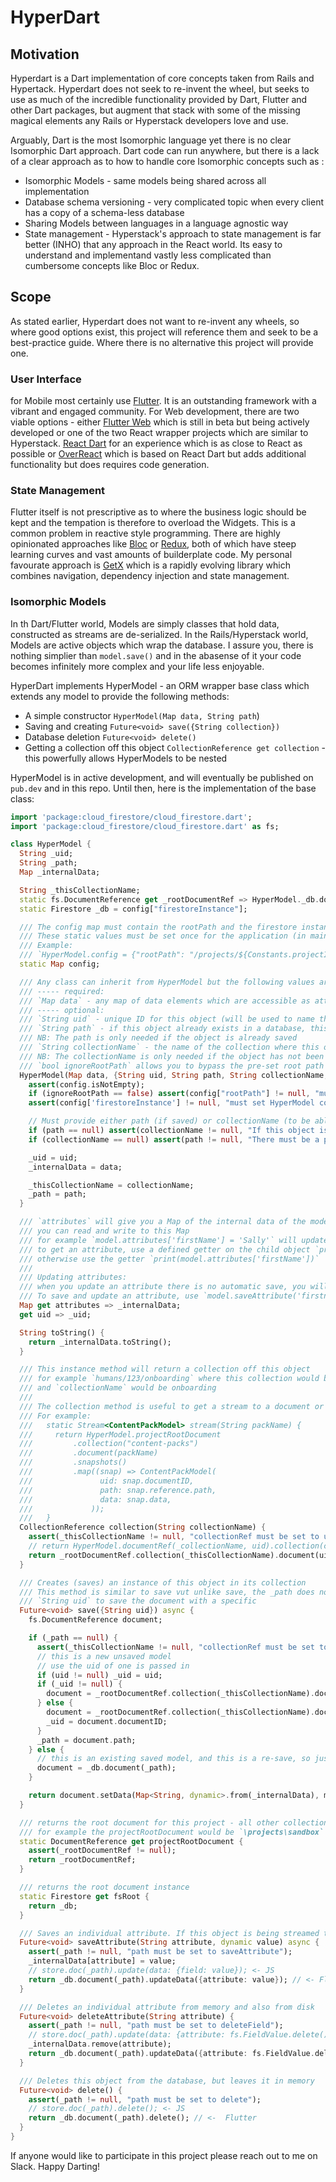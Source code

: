 # HyperDart

## Motivation

Hyperdart is a Dart implementation of core concepts taken from Rails and Hypertack. Hyperdart does not seek to  re-invent the wheel, but seeks to use as much of the incredible functionality provided by Dart, Flutter and other Dart packages, but augment that stack with some of the missing magical elements any Rails or Hyperstack developers love and use.

Arguably, Dart is the most Isomorphic language yet there is no clear Isomorphic Dart approach. Dart code  can run anywhere, but there is a lack of a clear approach as to how to handle core Isomorphic concepts such as :

+ Isomorphic Models - same models being shared across all implementation
+ Database schema versioning - very complicated topic when every client has a copy of a schema-less database
+ Sharing Models between languages in a language agnostic way
+ State management - Hyperstack's approach to state management is far better (INHO) that any approach in the React world. Its easy to understand and implementand vastly less complicated than cumbersome concepts like Bloc or Redux. 

## Scope

As stated earlier, Hyperdart does not want to re-invent any wheels, so where good options exist, this project will reference them and seek to be a best-practice guide. Where there is no alternative this project will provide one.

### User Interface 
for Mobile most certainly use [Flutter](https://flutter.dev/). It is an outstanding framework with a vibrant and engaged community. For Web development, there are two viable options - either [Flutter Web](https://flutter.dev/web) which is still in beta but being actively developed or one of the two React wrapper projects which are similar to Hyperstack. [React Dart](https://pub.dev/packages/react) for an experience which is as close to React as possible or [OverReact](https://pub.dev/packages/over_react) which is based on React Dart but adds additional functionality but does requires code generation.

### State Management
Flutter itself is not prescriptive as to where the business logic should be kept and the tempation is therefore to overload the Widgets. This is a common problem in reactive style programming. There are highly opinionated approaches like [Bloc](https://pub.dev/packages/flutter_bloc) or [Redux](https://pub.dev/packages/flutter_redux), both of which have steep learning curves and vast amounts of builderplate code. My personal favourate approach is [GetX](https://pub.dev/packages/get) which is a rapidly evolving library which combines navigation, dependency injection and state management.

### Isomorphic Models

In th Dart/Flutter world, Models are simply classes that hold data, constructed as streams are de-serialized. In the Rails/Hyperstack world, Models are active objects which wrap the database. I assure you, there is nothing simplier than `model.save()` and in the abasense of it your code becomes infinitely more complex and your life less enjoyable. 

HyperDart implements HyperModel - an ORM wrapper base class which extends any model to provide the following methods:

+ A simple constructor `HyperModel(Map data, String path`)
+ Saving and creating `Future<void> save({String collection})`
+ Database deletion `Future<void> delete()` 
+ Getting a collection off this object `CollectionReference get collection` - this powerfully allows HyperModels to be nested

HyperModel is in active development, and will eventually be published on `pub.dev` and in this repo. Until then, here is the implementation of the base class:

```dart
import 'package:cloud_firestore/cloud_firestore.dart';
import 'package:cloud_firestore/cloud_firestore.dart' as fs;

class HyperModel {
  String _uid;
  String _path;
  Map _internalData;

  String _thisCollectionName;
  static fs.DocumentReference get _rootDocumentRef => HyperModel._db.document(config["rootPath"]);
  static Firestore _db = config["firestoreInstance"];

  /// The config map must contain the rootPath and the firestore instance
  /// These static values must be set once for the application (in main.dart) before this model can be used
  /// Example:
  /// `HyperModel.config = {"rootPath": "/projects/${Constants.projectID}", "firestoreInstance": Firestore.instance};`
  static Map config;

  /// Any class can inherit from HyperModel but the following values are needed for operation
  /// ----- required:
  /// `Map data` - any map of data elements which are accessible as attributes
  /// ----- optional:
  /// `String uid` - unique ID for this object (will be used to name the object in the database)
  /// `String path` - if this object already exists in a database, this must the the url to this object
  /// NB: The path is only needed if the object is already saved
  /// `String collectionName` - the name of the collection where this object will be saved
  /// NB: The collectionName is only needed if the object has not been saved
  /// `bool ignoreRootPath` allows you to bypass the pre-set root path and access collections from the FS root
  HyperModel(Map data, {String uid, String path, String collectionName, bool ignoreRootPath: false}) {
    assert(config.isNotEmpty);
    if (ignoreRootPath == false) assert(config["rootPath"] != null, "must set HyperModel config rootPath");
    assert(config['firestoreInstance'] != null, "must set HyperModel config firestoreInstance");

    // Must provide either path (if saved) or collectionName (to be able to save)
    if (path == null) assert(collectionName != null, "If this object is unsaved then a collectionName is needed");
    if (collectionName == null) assert(path != null, "There must be a path if there is no collectionName");

    _uid = uid;
    _internalData = data;

    _thisCollectionName = collectionName;
    _path = path;
  }

  /// `attributes` will give you a Map of the internal data of the model
  /// you can read and write to this Map
  /// for example `model.attributes['firstName'] = 'Sally'` will update/create an attribute
  /// to get an attribute, use a defined getter on the child object `print(model.firstname)` (if one is defined)
  /// otherwise use the getter `print(model.attributes['firstName'])`
  ///
  /// Updating attributes:
  /// when you update an attribute there is no automatic save, you will need to call `model.save()` tp save
  /// To save and update an attribute, use `model.saveAttribute('firstname', 'Sally')` which will update and save
  Map get attributes => _internalData;
  get uid => _uid;

  String toString() {
    return _internalData.toString();
  }

  /// This instance method will return a collection off this object
  /// for example `humans/123/onboarding` where this collection would be humans, the uid is 123
  /// and `collectionName` would be onboarding
  ///
  /// The collection method is useful to get a stream to a document or a collection
  /// For example:
  ///   static Stream<ContentPackModel> stream(String packName) {
  ///     return HyperModel.projectRootDocument
  ///         .collection("content-packs")
  ///         .document(packName)
  ///         .snapshots()
  ///         .map((snap) => ContentPackModel(
  ///               uid: snap.documentID,
  ///               path: snap.reference.path,
  ///               data: snap.data,
  ///             ));
  ///   }
  CollectionReference collection(String collectionName) {
    assert(_thisCollectionName != null, "collectionRef must be set to use .collection");
    // return HyperModel.documentRef(_collectionName, uid).collection(collectionName);
    return _rootDocumentRef.collection(_thisCollectionName).document(uid).collection(collectionName);
  }

  /// Creates (saves) an instance of this object in its collection
  /// This method is similar to save vut unlike save, the _path does not yet have to be set
  /// `String uid` to save the document with a specific
  Future<void> save({String uid}) async {
    fs.DocumentReference document;

    if (_path == null) {
      assert(_thisCollectionName != null, "collectionRef must be set to save");
      // this is a new unsaved model
      // use the uid of one is passed in
      if (uid != null) _uid = uid;
      if (_uid != null) {
        document = _rootDocumentRef.collection(_thisCollectionName).document(_uid);
      } else {
        document = _rootDocumentRef.collection(_thisCollectionName).document();
        _uid = document.documentID;
      }
      _path = document.path;
    } else {
      // this is an existing saved model, and this is a re-save, so just get the document
      document = _db.document(_path);
    }

    return document.setData(Map<String, dynamic>.from(_internalData), merge: true); // <- Flutter
  }

  /// returns the root document for this project - all other collections must be under here for this project
  /// for example the projectRootDocument would be `\projects\sandbox` and any subsequent collections would hang off that
  static DocumentReference get projectRootDocument {
    assert(_rootDocumentRef != null);
    return _rootDocumentRef;
  }

  /// returns the root document instance
  static Firestore get fsRoot {
    return _db;
  }

  /// Saves an individual attribute. If this object is being streamed this update will be pushed to the stream
  Future<void> saveAttribute(String attribute, dynamic value) async {
    assert(_path != null, "path must be set to saveAttribute");
    _internalData[attribute] = value;
    // store.doc(_path).update(data: {field: value}); <- JS
    return _db.document(_path).updateData({attribute: value}); // <- Flutter
  }

  /// Deletes an individual attribute from memory and also from disk
  Future<void> deleteAttribute(String attribute) {
    assert(_path != null, "path must be set to deleteField");
    // store.doc(_path).update(data: {attribute: fs.FieldValue.delete()}); <- JS
    _internalData.remove(attribute);
    return _db.document(_path).updateData({attribute: fs.FieldValue.delete()}); // <- Flutter
  }

  /// Deletes this object from the database, but leaves it in memory
  Future<void> delete() {
    assert(_path != null, "path must be set to delete");
    // store.doc(_path).delete(); <- JS
    return _db.document(_path).delete(); // <-  Flutter
  }
}

```

If anyone would like to participate in this project please reach out to me on Slack. Happy Darting! 
